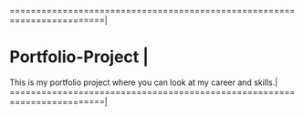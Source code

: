 ========================================================================|
# Portfolio-Project                                                     |
This is my portfolio project where you can look at my career and skills.|
========================================================================|
